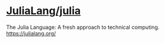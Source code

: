 # [JuliaLang/julia](https://github.com/JuliaLang/julia)

The Julia Language: A fresh approach to technical computing. https://julialang.org/
